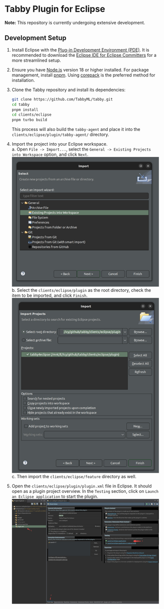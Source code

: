 # Tabby Plugin for Eclipse

**Note:** This repository is currently undergoing extensive development.

## Development Setup

1. Install Eclipse with the [Plug-in Development Environment (PDE)](https://projects.eclipse.org/projects/eclipse.pde). It is recommended to download the [Eclipse IDE for Eclipse Committers](https://www.eclipse.org/downloads/packages/release/2024-06/r/eclipse-ide-eclipse-committers) for a more streamlined setup.

2. Ensure you have [Node.js](https://nodejs.org/en/download/) version 18 or higher installed. For package management, install [pnpm](https://pnpm.io/installation). Using [corepack](https://pnpm.io/installation#using-corepack) is the preferred method for installation.

3. Clone the Tabby repository and install its dependencies:
    ```bash
    git clone https://github.com/TabbyML/tabby.git
    cd tabby
    pnpm install
    cd clients/eclipse
    pnpm turbo build
    ```
    This process will also build the `tabby-agent` and place it into the `clients/eclipse/plugin/tabby-agent/` directory.

4. Import the project into your Eclipse workspace.  
  a. Open `File -> Import...`, select the `General -> Existing Projects into Workspace` option, and click `Next`.  
    ![Import Project into Workspace](docs/eclipse-import-project-select-wizard.jpg)  
  b. Select the `clients/eclipse/plugin` as the root directory, check the item to be imported, and click `Finish`.  
    ![Import Project into Workspace](docs/eclipse-import-project-select-project.jpg)  
  c. Then import the `clients/eclipse/feature` directory as well.  

5. Open the `clients/eclipse/plugin/plugin.xml` file in Eclipse. It should open as a plugin project overview. In the `Testing` section, click on `Launch an Eclipse application` to start the plugin.  
  ![Launch an Eclipse application](docs/eclipse-launch-application.jpg)  
